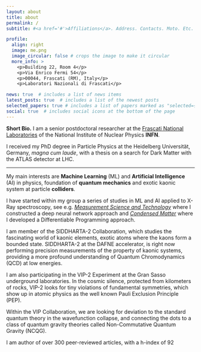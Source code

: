 ```yaml
---
layout: about
title: about
permalink: /
subtitle: #<a href='#'>Affiliations</a>. Address. Contacts. Moto. Etc.

profile:
  align: right
  image: me.png
  image_circular: false # crops the image to make it circular
  more_info: >
    <p>Building 22, Room 4</p>
    <p>Via Enrico Fermi 54</p>
    <p>00044, Frascati (RM), Italy</p>
    <p>Laboratori Nazionali di Frascati</p>

news: true  # includes a list of news items
latest_posts: true  # includes a list of the newest posts
selected_papers: true # includes a list of papers marked as "selected={true}"
social: true  # includes social icons at the bottom of the page
---
```

**Short Bio.** I am a senior postdoctoral researcher at the [Frascati National Laboratories](https://w3.lnf.infn.it/) of the National Institute of Nuclear Physics **INFN**.

I received my PhD degree in Particle Physics at the Heidelberg Universität, Germany, *magna cum laude*, with a thesis on a search for Dark Matter with the ATLAS detector at LHC.

---

My main interests are **Machine Learning** (ML) and **Artificial Intelligence** (AI) in physics, foundation of **quantum mechanics** and exotic kaonic system at particle **colliders**.

I have started within my group a series of studies in ML and AI applied to X-Ray spectroscopy, see e.g. [*Measurement Science and Technology*](https://iopscience.iop.org/article/10.1088/1361-6501/ad080a/meta) where I constructed a deep neural network approach and [*Condensed Matter*](https://www.mdpi.com/2410-3896/9/2/26) where I developed a Differentiable Programming approach.

I am member of the SIDDHARTA-2 Collaboration, which studies the fascinating world of kaonic elements, exotic atoms where the kaons form a bounded state.
SIDDHARTA-2 at the DAFNE accelerator, is right now performing precision measurements of the property of kaonic systems, providing a more profound understanding of Quantum Chromodynamics (QCD) at low energies.

I am also participating in the VIP-2 Experiment at the Gran Sasso underground laboratories. In the cosmic silence, protected from kilometers of rocks, VIP-2 looks for tiny violations of fundamental symmetries, which show up in atomic physics as the well known Pauli Exclusion Principle (PEP).

Within the VIP Collaboration, we are looking for deviation to the standard quantum theory in the wavefunction collapse, and connecting the dots to a class of quantum gravity theories called Non-Commutative Quantum Gravity (NCQG).

I am author of over 300 peer-reviewed articles, with a h-index of 92
